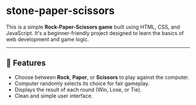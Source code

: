 # stone-paper-scissors
This is a simple **Rock-Paper-Scissors game** built using HTML, CSS, and JavaScript. It's a beginner-friendly project designed to learn the basics of web development and game logic.  

---

## 📝 Features  
- Choose between **Rock**, **Paper**, or **Scissors** to play against the computer.  
- Computer randomly selects its choice for fair gameplay.  
- Displays the result of each round (Win, Lose, or Tie).  
- Clean and simple user interface.  
